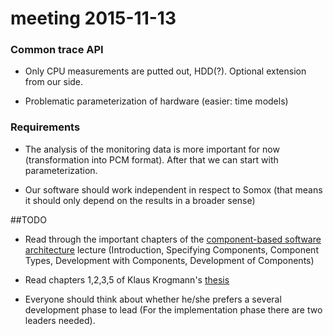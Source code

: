# meeting 2015-11-13

### Common trace API
- Only CPU measurements are putted out, HDD(?). Optional extension from our side.

- Problematic parameterization of hardware (easier: time models)


### Requirements
- The analysis of the monitoring data is more important for now (transformation into PCM format). After that we can start with parameterization.

- Our software should work independent in respect to Somox (that means it should only depend on the results in a broader sense)


##TODO
- Read through the important chapters of the [component-based software architecture](https://sdqweb.ipd.kit.edu/wiki/Vorlesung_Komponentenbasierte_Software-Architektur_SS15) lecture
(Introduction, Specifying Components, Component Types, Development with Components, Development of Components)

- Read chapters 1,2,3,5 of Klaus Krogmann's [thesis](https://sdqweb.ipd.kit.edu/publications/pdfs/krogmann2010a.pdf)

- Everyone should think about whether he/she prefers a several development phase to lead (For the implementation phase there are two leaders needed).
